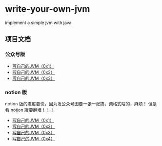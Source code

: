 # write-your-own-jvm
implement a simple jvm with java

## 项目文档

### 公众号版
- [写自己的JVM（0x1）](https://mp.weixin.qq.com/s/sUrn3GisPzanGHI3Vyr3jg)
- [写自己的JVM（0x2）](https://mp.weixin.qq.com/s/4TE_iai-1-oTDXdNxXBnKg)
- [写自己的JVM（0x3）](https://mp.weixin.qq.com/s/q5SJA5e57-JcbFZVwt6dSQ)

### notion 版
notion 版的进度要快，因为发公众号图要一张一张搞，调格式啥的，麻烦！
但是看 notion 版要翻墙！！！
- [写自己的JVM（0x1）](https://lyldalek.notion.site/JVM-0x1-c142b76552cd406aad46ff0bd043eba6)
- [写自己的JVM（0x2）](https://lyldalek.notion.site/JVM-0x2-d51f2a9d315d4df7904a32474bb510c5)
- [写自己的JVM（0x3）](https://lyldalek.notion.site/JVM-0x3-f89913f3ef0d453a820a330e8511455a)
- [写自己的JVM（0x4）](https://lyldalek.notion.site/JVM-0x4-8a7220e379794989b3cc3b52c04c7c50)
